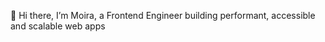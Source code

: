 👋 Hi there, I’m Moira, a Frontend Engineer building performant, accessible and scalable web apps

<!---
m-mcaulay/m-mcaulay is a ✨ special ✨ repository because its `README.md` (this file) appears on your GitHub profile.
You can click the Preview link to take a look at your changes.
--->
